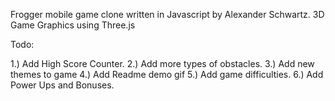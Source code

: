 Frogger mobile game clone written in Javascript by Alexander Schwartz.
3D Game Graphics using Three.js

Todo:

1.) Add High Score Counter.
2.) Add more types of obstacles.
3.) Add new themes to game
4.) Add Readme demo gif
5.) Add game difficulties.
6.) Add Power Ups and Bonuses.
